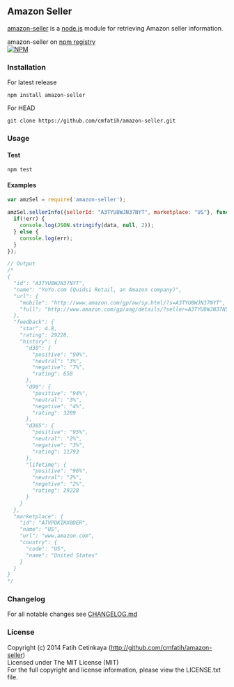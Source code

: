 ## Amazon Seller

[amazon-seller](http://github.com/cmfatih/amazon-seller) is a [node.js](http://nodejs.org) module for retrieving Amazon seller information.  

amazon-seller on [npm registry](http://npmjs.org/package/amazon-seller)  
[![NPM](https://nodei.co/npm/amazon-seller.png?compact=true)](https://nodei.co/npm/amazon-seller/)

### Installation

For latest release
```
npm install amazon-seller
```

For HEAD
```
git clone https://github.com/cmfatih/amazon-seller.git
```

### Usage

#### Test
```
npm test
```

#### Examples
```javascript
var amzSel = require('amazon-seller');

amzSel.sellerInfo({sellerId: "A3TYU8WJN37NYT", marketplace: "US"}, function(err, data) {
  if(!err) {
    console.log(JSON.stringify(data, null, 2));
  } else {
    console.log(err);
  }
});

// Output
/*
{
  "id": "A3TYU8WJN37NYT",
  "name": "YoYo.com (Quidsi Retail, an Amazon company)",
  "url": {
    "mobile": "http://www.amazon.com/gp/aw/sp.html/?s=A3TYU8WJN37NYT",
    "full": "http://www.amazon.com/gp/aag/details/?seller=A3TYU8WJN37NYT"
  },
  "feedback": {
    "star": 4.8,
    "rating": 29228,
    "history": {
      "d30": {
        "positive": "90%",
        "neutral": "3%",
        "negative": "7%",
        "rating": 658
      },
      "d90": {
        "positive": "94%",
        "neutral": "3%",
        "negative": "4%",
        "rating": 3289
      },
      "d365": {
        "positive": "95%",
        "neutral": "2%",
        "negative": "3%",
        "rating": 11793
      },
      "lifetime": {
        "positive": "96%",
        "neutral": "2%",
        "negative": "2%",
        "rating": 29228
      }
    }
  },
  "marketplace": {
    "id": "ATVPDKIKX0DER",
    "name": "US",
    "url": "www.amazon.com",
    "country": {
      "code": "US",
      "name": "United States"
    }
  }
}
*/
```

### Changelog

For all notable changes see [CHANGELOG.md](https://github.com/cmfatih/amazon-seller/blob/master/CHANGELOG.md)

### License

Copyright (c) 2014 Fatih Cetinkaya (http://github.com/cmfatih/amazon-seller)  
Licensed under The MIT License (MIT)  
For the full copyright and license information, please view the LICENSE.txt file.